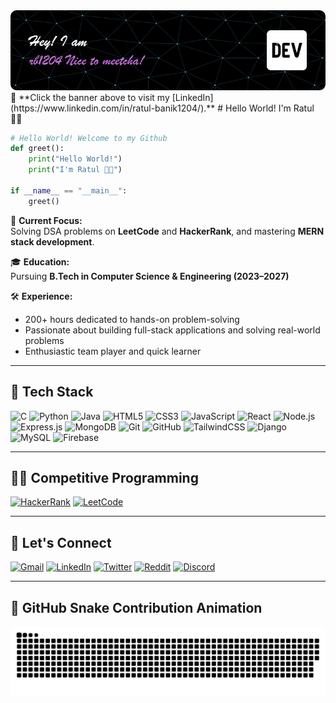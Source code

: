 <img src="./banner_github.png" alt="Banner" />
🔗 **Click the banner above to visit my [LinkedIn](https://www.linkedin.com/in/ratul-banik1204/).**
# Hello World! I'm Ratul 👋🏼

```python
# Hello World! Welcome to my Github
def greet():
    print("Hello World!")
    print("I'm Ratul 👋🏼")

if __name__ == "__main__":
    greet()
```

🎯 **Current Focus:**  
Solving DSA problems on **LeetCode** and **HackerRank**, and mastering **MERN stack development**.

🎓 **Education:**  
Pursuing **B.Tech in Computer Science & Engineering (2023–2027)**

🛠 **Experience:**  
- 200+ hours dedicated to hands-on problem-solving  
- Passionate about building full-stack applications and solving real-world problems  
- Enthusiastic team player and quick learner

---

## 🧰 Tech Stack

![C](https://img.shields.io/badge/C-%2300599C.svg?style=for-the-badge&logo=c&logoColor=white)
![Python](https://img.shields.io/badge/Python-%233776AB.svg?style=for-the-badge&logo=python&logoColor=white)
![Java](https://img.shields.io/badge/Java-%23ED8B00.svg?style=for-the-badge&logo=openjdk&logoColor=white)
![HTML5](https://img.shields.io/badge/HTML5-%23E34F26.svg?style=for-the-badge&logo=html5&logoColor=white)
![CSS3](https://img.shields.io/badge/CSS3-%231572B6.svg?style=for-the-badge&logo=css3&logoColor=white)
![JavaScript](https://img.shields.io/badge/JavaScript-%23F7DF1E.svg?style=for-the-badge&logo=javascript&logoColor=black)
![React](https://img.shields.io/badge/React-%2320232a.svg?style=for-the-badge&logo=react&logoColor=%2361DAFB)
![Node.js](https://img.shields.io/badge/Node.js-%23339933.svg?style=for-the-badge&logo=nodedotjs&logoColor=white)
![Express.js](https://img.shields.io/badge/Express.js-%23404d59.svg?style=for-the-badge&logo=express&logoColor=white)
![MongoDB](https://img.shields.io/badge/MongoDB-%234ea94b.svg?style=for-the-badge&logo=mongodb&logoColor=white)
![Git](https://img.shields.io/badge/Git-%23F05033.svg?style=for-the-badge&logo=git&logoColor=white)
![GitHub](https://img.shields.io/badge/GitHub-%23181717.svg?style=for-the-badge&logo=github&logoColor=white)
![TailwindCSS](https://img.shields.io/badge/TailwindCSS-%2338B2AC.svg?style=for-the-badge&logo=tailwind-css&logoColor=white)
![Django](https://img.shields.io/badge/Django-%23092E20.svg?style=for-the-badge&logo=django&logoColor=white)
![MySQL](https://img.shields.io/badge/MySQL-%2300f.svg?style=for-the-badge&logo=mysql&logoColor=white)
![Firebase](https://img.shields.io/badge/Firebase-%23039BE5.svg?style=for-the-badge&logo=firebase)

---

## 👨‍💻 Competitive Programming

[![HackerRank](https://img.shields.io/badge/HackerRank-2EC866?style=for-the-badge&logo=HackerRank&logoColor=white)](https://www.hackerrank.com/profile/ratulbanik2004)
[![LeetCode](https://img.shields.io/badge/LeetCode-FFA116?style=for-the-badge&logo=LeetCode&logoColor=black)](https://leetcode.com/u/r_b0412/)

---

## 🤝 Let's Connect

[![Gmail](https://img.shields.io/badge/Gmail-D14836?style=for-the-badge&logo=gmail&logoColor=white)](mailto:ratulbanik1204@gmail.com)
[![LinkedIn](https://img.shields.io/badge/LinkedIn-%230077B5.svg?style=for-the-badge&logo=linkedin&logoColor=white)](https://www.linkedin.com/in/ratul-banik1204/)
[![Twitter](https://img.shields.io/badge/X-%231DA1F2.svg?style=for-the-badge&logo=x&logoColor=white)](https://x.com/r_banik1204)
[![Reddit](https://img.shields.io/badge/Reddit-%23FF4500.svg?style=for-the-badge&logo=reddit&logoColor=white)](https://www.reddit.com/user/AwareZookeepergame67/)
[![Discord](https://img.shields.io/badge/Discord-%237289DA.svg?style=for-the-badge&logo=discord&logoColor=white)](https://discordapp.com/users/ratul4756)

---

## 🐍 GitHub Snake Contribution Animation

<picture>
  <source media="(prefers-color-scheme: dark)" srcset="https://raw.githubusercontent.com/rbanik1204/rbanik1204/output/github-snake-dark.svg" />
  <source media="(prefers-color-scheme: light)" srcset="https://raw.githubusercontent.com/rbanik1204/rbanik1204/output/github-snake.svg" />
  <img alt="github-snake" src="https://raw.githubusercontent.com/rbanik1204/rbanik1204/output/github-snake.svg" />
</picture>

